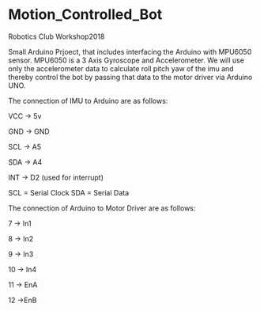 # Motion_Controlled_Bot
Robotics Club Workshop2018

Small Arduino Prjoect, that includes interfacing the Arduino with MPU6050 sensor.
MPU6050 is a 3 Axis Gyroscope and Accelerometer.
We will use only the accelerometer data to calculate roll pitch yaw of the imu and thereby control the bot by passing that data to the motor driver via Arduino UNO.

The connection of IMU to Arduino are as follows:

VCC -> 5v

GND -> GND

SCL -> A5

SDA -> A4

INT -> D2 (used for interrupt)

SCL = Serial Clock
SDA = Serial Data

The connection of Arduino to Motor Driver are as follows:

7 -> In1

8 -> In2

9 -> In3

10 -> In4

11 -> EnA

12 ->EnB

